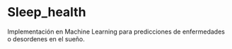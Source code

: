# Sleep_health
Implementación en Machine Learning para predicciones de enfermedades o desordenes en el sueño.

